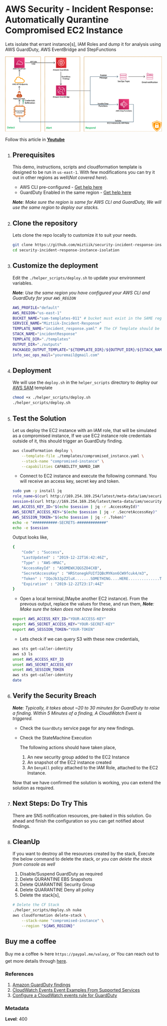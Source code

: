 
# AWS Security - Incident Response: Automatically Qurantine Compromised EC2 Instance

  Lets isolate that errant instance[s], IAM Roles and dump it for analysis using AWS GuardDuty, AWS EventBridge and StepFunctions
  
  ![AWS Security - Incident Response](images/ec2_credentials_exfiltration_01.png)

  Follow this article in **[Youtube](https://youtu.be/a4gOXBrVe6w)**

1. ## Prerequisites

    This demo, instructions, scripts and cloudformation template is designed to be run in `us-east-1`. With few modifications you can try it out in other regions as well(_Not covered here_).

    - AWS CLI pre-configured - [Get help here](https://youtu.be/TPyyfmQte0U)
    - GuardDuty Enabled in the same region - [Get help here](https://youtu.be/ybh_556IMpk)

    _**Note**: Make sure the region is same for AWS CLI and GuardDuty, We will use the same region to deploy our stacks._

1. ## Clone the repository

    Lets clone the repo locally to customize it to suit your needs.

    ```bash
    git clone https://github.com/miztiik/security-incident-response-instance-isolation.git
    cd security-incident-response-instance-isolation
    ```

1. ## Customize the deployment

    Edit the `./helper_scripts/deploy.sh` to update your environment variables.

    _**Note**: Use the same region you have configured your AWS CLI and GuardDuty for your `AWS_REGION`_
  
    ```bash
    AWS_PROFILE="default"
    AWS_REGION="us-east-1"
    BUCKET_NAME="sam-templates-011" # bucket must exist in the SAME region the deployment is taking place
    SERVICE_NAME="Miztiik-Incident-Response"
    TEMPLATE_NAME="incident_response.yaml" # The CF Template should be the same name, If not update it.
    STACK_NAME="incidentResponse"
    TEMPLATE_DIR="./templates"
    OUTPUT_DIR="./outputs"
    PACKAGED_OUTPUT_TEMPLATE="${TEMPLATE_DIR}/${OUTPUT_DIR}/${STACK_NAME}-packaged-template.yaml"
    info_sec_ops_mail="youremail@gmail.com"
    ```

1. ## Deployment

    We will use the `deploy.sh` in the `helper_scripts` directory to deploy our [AWS SAM](https://github.com/awslabs/serverless-application-model) template

    ```bash
    chmod +x ./helper_scripts/deploy.sh
    ./helper_scripts/deploy.sh
    ```
  
1. ## Test the Solution

    Let us deploy the EC2 instance with an IAM role, that will be simulated as a compromised instance, If we use EC2 instance role credentials outside of it, this should trigger an GuardDuty finding.

    ```bash
    aws cloudformation deploy \
        --template-file ./templates/compromised_instance.yaml \
        --stack-name "compromised-instance" \
        --capabilities CAPABILITY_NAMED_IAM
    ```

    - Connect to EC2 instance and execute the following command. You will receive an access key, secret key and token.

    ```bash
    sudo yum -y install jq
    role_name=$(curl http://169.254.169.254/latest/meta-data/iam/security-credentials/)
    session=$(curl http://169.254.169.254/latest/meta-data/iam/security-credentials/$role_name)
    AWS_ACCESS_KEY_ID="$(echo $session | jq -r .AccessKeyId)"
    AWS_SECRET_ACCESS_KEY="$(echo $session | jq -r .SecretAccessKey)"
    AWS_SESSION_TOKEN="$(echo $session | jq -r .Token)"
    echo -e "###########-SECRETS-#############"
    echo -e $session
    ```

    Output looks like,

    ```bash
    {
        "Code" : "Success",
        "LastUpdated" : "2019-12-22T16:42:46Z",
        "Type" : "AWS-HMAC",
        "AccessKeyId" : "ASOMEWXJQGSZO4CXB",
        "SecretAccessKey" : "HRStonegkFUIfIQBcMYKon6CW9fcuk4/m3",
        "Token" : "IQoJb3JpZ2luX.......SOMETHING....HERE..............TkDA==",
        "Expiration" : "2019-12-22T23:17:44Z"
    }
    ```

    - Open a local terminal,(Maybe another EC2 instance).
    From the prevous output, replace the values for these, and run them,
    _**Note**: Make sure the token does not have line breaks_

    ```bash
    export AWS_ACCESS_KEY_ID="YOUR-ACCESS-KEY"
    export AWS_SECRET_ACCESS_KEY="YOUR-SECRET-KEY"
    export AWS_SESSION_TOKEN="YOUR-TOKEN"
    ```

    - Lets check if we can query S3 with these new credentials,

    ```bash
    aws sts get-caller-identity
    aws s3 ls
    unset AWS_ACCESS_KEY_ID
    unset AWS_SECRET_ACCESS_KEY
    unset AWS_SESSION_TOKEN
    aws sts get-caller-identity
    date
    ```

1. ## Verify the Security Breach

    _**Note**: Typically, it takes about ~20 to 30 minutes for GuardDuty to raise a finding. Within 5 Minutes of a finding, A CloudWatch Event is triggered._

    - Check the `GuardDuty` service page for any new findings.

    - Check the StateMachine Execution

      The following actions should have taken place,

      1. An new security group added to the EC2 Instance
      1. An snapshot of the EC2 instance created
      1. An `DenyAll` policy attached to the IAM Role, attached to the EC2 Instance.

    Now that we have confirmed the solution is working, you can extend the solution as required.

1. ## Next Steps: Do Try This

    There are SNS notification resources, pre-baked in this solution. Go ahead and finish the configuration so you can get notified about findings.

1. ## CleanUp

    If you want to destroy all the resources created by the stack, Execute the below command to delete the stack, or _you can delete the stack from console as well_

    1. Disable/Suspend GuardDuty as required
    1. Delete QURANTINE EBS Snapshots
    1. Delete QUARANTINE Security Group
    1. Delete QUARANTINE Deny all policy
    1. Delete the stack[s],

    ```bash
    # Delete the CF Stack
    ./helper_scripts/deploy.sh nuke
    aws cloudformation delete-stack \
        --stack-name "compromised-instance" \
        --region "${AWS_REGION}"
    ```

## Buy me a coffee

Buy me a coffee ☕ here `https://paypal.me/valaxy`, _or_ You can reach out to get more details through [here](https://youtube.com/c/valaxytechnologies/about).

### References

1. [Amazon GuardDuty findings](https://docs.aws.amazon.com/guardduty/latest/ug//get-findings.html#get-findings-response-syntax)
1. [CloudWatch Events Event Examples From Supported Services](https://docs.aws.amazon.com/AmazonCloudWatch/latest/events/EventTypes.html)
1. [Configure a CloudWatch events rule for GuardDuty](https://aws.amazon.com/premiumsupport/knowledge-center/guardduty-cloudwatch-sns-rule/)

### Metadata

**Level**: 400
